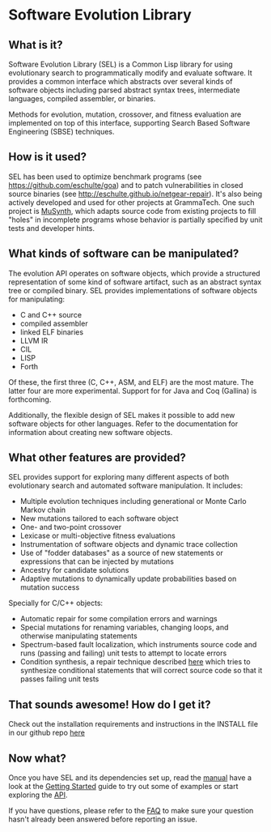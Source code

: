 # Software Evolution Library

## What is it?
Software Evolution Library (SEL) is a Common Lisp library for using evolutionary
search to programmatically modify and evaluate software.
It provides a common interface which abstracts over several kinds of software
objects including parsed abstract syntax trees, intermediate languages, compiled
assembler, or binaries.

Methods for evolution, mutation, crossover, and fitness evaluation are
implemented on top of this interface, supporting Search Based Software
Engineering (SBSE) techniques.

## How is it used?
SEL has been used to optimize benchmark programs (see
<https://github.com/eschulte/goa>) and to patch vulnerabilities in
closed source binaries (see <http://eschulte.github.io/netgear-repair>).
It's also being actively developed and used for other projects at GrammaTech.
One such project is
[MuSynth](https://link.springer.com/chapter/10.1007/978-3-319-66299-2_8),
which adapts source code from existing projects to fill "holes" in incomplete
programs whose behavior is partially specified by unit tests and developer hints.

[//]: # (TODO: MuSynth is behind a paywall and has no source. Do we still want to cite it?)
[//]: # (TODO: More application examples?)

## What kinds of software can be manipulated?
The evolution API operates on software objects, which provide a structured
representation of some kind of software artifact, such as an abstract syntax
tree or compiled binary. SEL provides implementations of software objects
for manipulating:

* C and C++ source
* compiled assembler
* linked ELF binaries
* LLVM IR
* CIL
* LISP
* Forth

Of these, the first three (C, C++, ASM, and ELF) are the most mature. The
latter four are more experimental. Support for for Java and Coq (Gallina) 
is forthcoming.

Additionally, the flexible design of SEL makes it possible to add new software
objects for other languages. Refer to the documentation for information about
creating new software objects.

[//]: # (TODO: Documentation on creating new software objects)

## What other features are provided?
SEL provides support for exploring many different aspects of both evolutionary
search and automated software manipulation. It includes:

* Multiple evolution techniques including generational or Monte Carlo Markov
chain
* New mutations tailored to each software object
* One- and two-point crossover
* Lexicase or multi-objective fitness evaluations
* Instrumentation of software objects and dynamic trace collection
* Use of "fodder databases" as a source of new statements or expressions
that can be injected by mutations
* Ancestry for candidate solutions
* Adaptive mutations to dynamically update probabilities based on
mutation success

Specially for C/C++ objects:

* Automatic repair for some compilation errors and warnings
* Special mutations for renaming variables, changing loops, and otherwise
manipulating statements
* Spectrum-based fault localization, which instruments source code and runs
(passing and failing) unit tests to attempt to locate errors
* Condition synthesis, a repair technique described
[here](http://groups.csail.mit.edu/pac/patchgen/papers/spr-fse15.pdf)
which tries to synthesize conditional statements that will correct source code
so that it passes failing unit tests

## That sounds awesome! How do I get it?
Check out the installation requirements and instructions in the INSTALL file in
our github repo [here](CONTRIBUTING.html)

[//]: # (TODO: update link to INSTALL file if needed)

## Now what?

Once you have SEL and its dependencies set up, read the
[manual](software-evolution/) have a look at the [Getting Started]()
guide to try out some of examples or start exploring the [API]().

If you have questions, please refer to the
[FAQ](FAQ.html)
to make sure your question hasn't already been answered before reporting an
issue.

[//]: # (TODO: links to Getting Started and API)
[//]: # (TODO: Confirm we want to use github issues or decide how we'd rather maintain SEL.)
